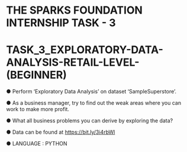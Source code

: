 # THE SPARKS FOUNDATION INTERNSHIP TASK - 3

# TASK_3_EXPLORATORY-DATA-ANALYSIS-RETAIL-LEVEL-(BEGINNER)

● Perform ‘Exploratory Data Analysis’ on dataset ‘SampleSuperstore’.

● As a business manager, try to find out the weak areas where you can
  work to make more profit.
  
● What all business problems you can derive by exploring the data?

● Data can be found at https://bit.ly/3i4rbWl

● LANGUAGE : PYTHON
